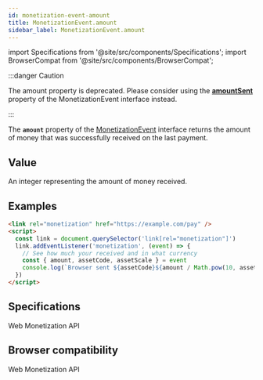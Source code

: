 ```yaml
---
id: monetization-event-amount
title: MonetizationEvent.amount
sidebar_label: MonetizationEvent.amount
---
```


import Specifications from '@site/src/components/Specifications';
import BrowserCompat from '@site/src/components/BrowserCompat';

:::danger Caution

The amount property is deprecated. Please consider using the [**amountSent**](monetization-event-amountSent.md) property of the MonetizationEvent interface instead.

:::

The **`amount`** property of the [MonetizationEvent](monetization-event.md) interface returns the amount of money that was successfully received on the last payment.

## Value

An integer representing the amount of money received.

## Examples

```html
<link rel="monetization" href="https://example.com/pay" />
<script>
  const link = document.querySelector('link[rel="monetization"]')
  link.addEventListener('monetization', (event) => {
    // See how much your received and in what currency
    const { amount, assetCode, assetScale } = event
    console.log(`Browser sent ${assetCode}${amount / Math.pow(10, assetScale)}.`)
  })
</script>
```

## Specifications

<Specifications link="amount-attribute">Web Monetization API</Specifications>

## Browser compatibility

<BrowserCompat dataFileName="amount">Web Monetization API</BrowserCompat>
